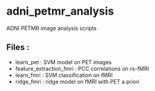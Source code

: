 # adni_petmr_analysis
ADNI PETMR image analysis scripts

## Files :
- learn_pet : SVM model on PET images
- feature_extraction_fmri : PCC correlations on rs-fMRI
- learn_fmri : SVM classification on fMRI
- ridge_fmri : ridge model on fMRI with PET a priori
